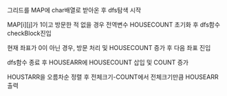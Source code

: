 그리드를 MAP에 char배열로 받아온 후 dfs탐색 시작

MAP[i][j]가 1이고 방문한 적 없을 경우 전역변수 HOUSECOUNT 초기화 후 dfs함수 checkBlock진입

현재 좌표가 0이 아닌 경우, 방문 처리 및 HOUSECOUNT 증가 후 다음 좌표 진입

dfs함수 종료 후 HOUSEARR에 HOUSECOUNT 삽입 및 COUNT 증가

HOUSTARR을 오름차순 정렬 후 전체크기-COUNT에서 전체크기만큼 HOUSEARR출력
